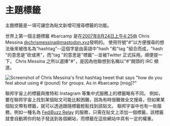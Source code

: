 # 主題標籤		
主題標籤是一項可讓您為貼文新增可搜尋標籤的功能。

世界上第一個主題標籤 #barcamp 是在[2007年8月24日上午4:25](https://twitter.com/chrismessina/status/223115412?lang=en)由 Chris Messina [@chrismessina@mastodon.xyz](https://mastodon.xyz/@chrismessina)發明的。
使用符號"#"以方便搜尋的想法後來被改名為"hashtag"--這個字是由英語中"hash "和"tag "組合而成，"hash "的意思是"砍或黑"，而"tag "的意思是"標籤"--並被Twitter 正式採用。順便提一下， Chris Messina 之所以選擇"#"，是因為他聯想到名稱以"#"開頭的 IRC 頻道。

![Screenshot of Chris Messina's first hashtag tweet that says "how do you feel about using # (pound) for groups. As in #barcamp [msg]?"](../docs/messina_first_2007.png)

聯邦宇宙上的標籤與推特和 Instagram 等集中式服務上的標籤略有不同。
例如，要在聯邦宇宙上找到某個貼文可能比較困難，因為有時很難做全文搜尋，但如果某個貼文帶有標籤，就可以透過跟隨標籤輕鬆找到該貼文。
聯邦宇宙中也有一些服務，例如一種名為 [FediBuzz Relay](https://relay.fedi.buzz/) 的服務，只需在貼文上添加一個標籤，該標籤就會自動將你的帖子發送到各個網站，而標籤在這些網站中具有一定的權重。
